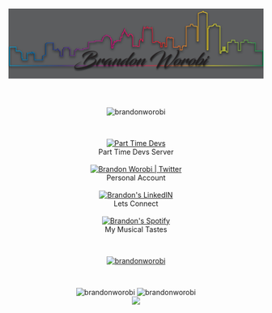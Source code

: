 <h1 align="center"> <img src="Photos\Portfolio Banner.png"/></h1>
<br>
<p align="center"> <img src="https://komarev.com/ghpvc/?username=brandonworobi&label=Code%20Stalkers&color=7a0eb4&style=plastic" alt="brandonworobi" /> </p>

<br>

<p align="center"><a href="https://discord.gg/Parttimedevs">
  <img alt="Part Time Devs" width="35px" src="https://raw.githubusercontent.com/peterthehan/peterthehan/master/assets/discord.svg"/> 
</a><br> Part Time Devs Server
<br>
<br>
<a href="https://twitter.com/bworobi">
  <img alt="Brandon Worobi | Twitter" width="35px" src="https://raw.githubusercontent.com/peterthehan/peterthehan/master/assets/twitter.svg" /></a> <br> Personal Account
<br>
<br>
<a href="https://www.linkedin.com/in/worobi/">
  <img  alt="Brandon's LinkedIN" width="35px" src="https://raw.githubusercontent.com/peterthehan/peterthehan/master/assets/linkedin.svg" />
</a>  <br>Lets Connect
<br>
<br>
<a href="https://open.spotify.com/user/sgtnibbles?si=2ae84da8f12b485e">
  <img  alt="Brandon's Spotify" width="35px" src="https://raw.githubusercontent.com/peterthehan/peterthehan/master/assets/spotify.svg" />
</a><br>
My Musical Tastes
<br></p>

<br>
<p align="center"> <a href="https://github.com/ryo-ma/github-profile-trophy"><img src="https://github-profile-trophy.vercel.app/?username=brandonworobi&theme=discord&no-bg=true&no-frame=true" alt="brandonworobi" /></a></p><br>

<p align="center"><img src="https://github-readme-stats.vercel.app/api/top-langs?username=brandonworobi&show_icons=true&theme=midnight-purple&locale=en&layout=compact" alt="brandonworobi" width="495px">

<img src="https://github-readme-stats.vercel.app/api?username=brandonworobi&show_icons=true&theme=midnight-purple&border=DD11DDlocale=en" alt="brandonworobi" />
<br>
<img src="https://github-readme-streak-stats.herokuapp.com?user=brandonworobi&theme=midnight-purple&fire=DD5D3D&ring=6B4FDD&border=DD11DD&stroke=DD11DD&currStreakNum=DD11DD&sideNums=DD5D3D&currStreakLabel=DD5D3D&dates=DD11DD(https://git.io/streak-stats)"/></p>
